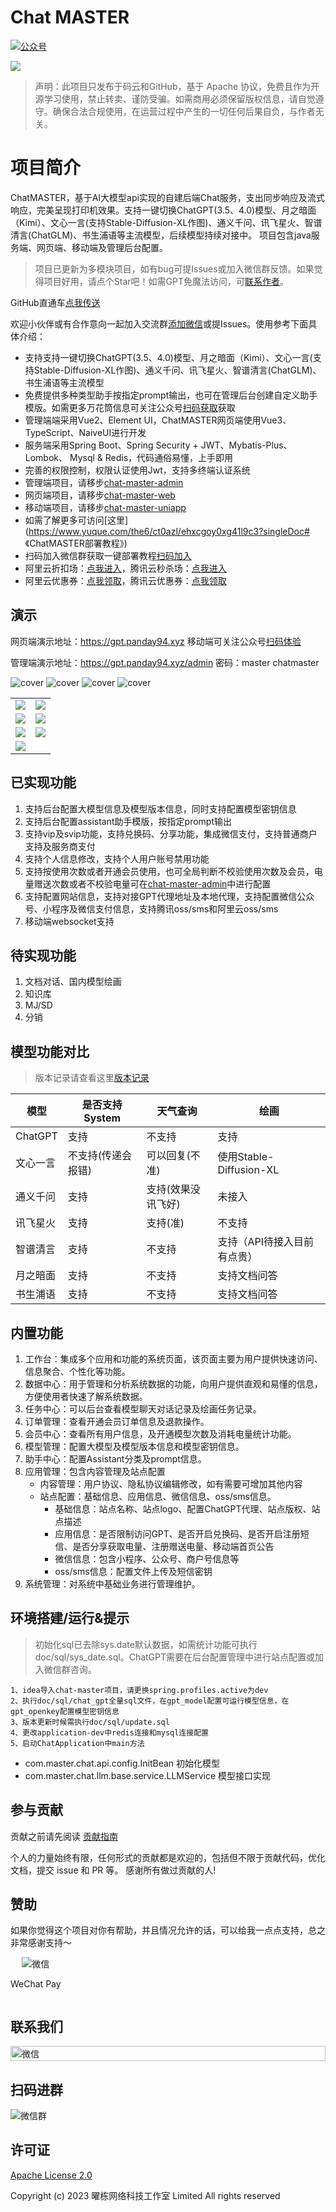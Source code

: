 # Chat MASTER

<p>
    <a href="#联系我们"><img src="https://img.shields.io/badge/MasterAII-blue" alt="公众号"></a>
</p>

![](https://img.shields.io/badge/SpringBoot-2.3.7-brightgreen.svg)

> 声明：此项目只发布于码云和GitHub，基于 Apache 协议，免费且作为开源学习使用，禁止转卖、谨防受骗。如需商用必须保留版权信息，请自觉遵守。确保合法合规使用，在运营过程中产生的一切任何后果自负，与作者无关。

# 项目简介
ChatMASTER，基于AI大模型api实现的自建后端Chat服务，支出同步响应及流式响应，完美呈现打印机效果。支持一键切换ChatGPT(3.5、4.0)模型、月之暗面（Kimi）、文心一言(支持Stable-Diffusion-XL作图)、通义千问、讯飞星火、智谱清言(ChatGLM)、书生浦语等主流模型，后续模型持续对接中。
项目包含java服务端、网页端、移动端及管理后台配置。

> 项目已更新为多模块项目，如有bug可提Issues或加入微信群反馈。如果觉得项目好用，请点个Star吧！如需GPT免魔法访问，可[联系作者](#联系我们)。

GitHub直通车[点我传送](https://github.com/panday94/chatgpt-master)

欢迎小伙伴或有合作意向一起加入交流群[添加微信](#扫码进群)或提Issues。使用参考下面具体介绍：

* 支持支持一键切换ChatGPT(3.5、4.0)模型、月之暗面（Kimi）、文心一言(支持Stable-Diffusion-XL作图)、通义千问、讯飞星火、智谱清言(ChatGLM)、书生浦语等主流模型
* 免费提供多种类型助手按指定prompt输出，也可在管理后台创建自定义助手模版。如需更多万花筒信息可关注公众号[扫码获取](#联系我们)获取
* 管理端端采用Vue2、Element UI，ChatMASTER网页端使用Vue3、TypeScript、NaiveUI进行开发
* 服务端采用Spring Boot、Spring Security + JWT、Mybatis-Plus、Lombok、 Mysql & Redis，代码通俗易懂，上手即用
* 完善的权限控制，权限认证使用Jwt，支持多终端认证系统
* 管理端项目，请移步[chat-master-admin](https://gitee.com/panday94/chat-master-admin)
* 网页端项目，请移步[chat-master-web](https://gitee.com/panday94/chat-master-web)
* 移动端项目，请移步[chat-master-uniapp](https://gitee.com/panday94/chat-master-uniapp)
* 如需了解更多可访问[这里](https://www.yuque.com/the6/ct0azl/ehxcgoy0xg41l9c3?singleDoc# 《ChatMASTER部署教程》)
* 扫码加入微信群获取一键部署教程[扫码加入](#扫码进群)
* 阿里云折扣场：[点我进入](https://www.aliyun.com/minisite/goods?userCode=iqguofg4)，腾讯云秒杀场：[点我进入](https://curl.qcloud.com/11y0ob0f)&nbsp;&nbsp;
* 阿里云优惠券：[点我领取](https://www.aliyun.com/daily-act/ecs/activity_selection?userCode=iqguofg4)，腾讯云优惠券：[点我领取](https://curl.qcloud.com/EUbjrCcu)&nbsp;&nbsp;

## 演示

网页端演示地址：https://gpt.panday94.xyz 移动端可关注公众号[扫码体验](#联系我们)

管理端演示地址：https://gpt.panday94.xyz/admin  密码：master chatmaster

![cover](./doc/file/app.png)
![cover](./doc/file/login.jpg)
![cover](./doc/file/index.png)
![cover](./doc/file/chat.gif)
<table>
    <tr>
        <td><img src="./doc/file/admin/1.jpg"/></td>
        <td><img src="./doc/file/admin/2.jpg"/></td>
    </tr>
    <tr>
        <td><img src="./doc/file/admin/3.jpg" /></td>
        <td><img src="./doc/file/admin/4.jpg"/></td>
    </tr>
	<tr>
        <td><img src="./doc/file/admin/5.jpg"/></td>
        <td><img src="./doc/file/admin/6.jpg"/></td>
    </tr>
    	<tr>
        <td><img src="./doc/file/admin/7.jpg"/></td>
    </tr>
</table>

## 已实现功能
1. 支持后台配置大模型信息及模型版本信息，同时支持配置模型密钥信息
2. 支持后台配置assistant助手模版，按指定prompt输出
3. 支持vip及svip功能，支持兑换码、分享功能，集成微信支付，支持普通商户支持及服务商支付
4. 支持个人信息修改，支持个人用户账号禁用功能
5. 支持按使用次数或者开通会员使用，也可全局判断不校验使用次数及会员，电量赠送次数或者不校验电量可在[chat-master-admin](#)中进行配置
6. 支持配置网站信息，支持对接GPT代理地址及本地代理，支持配置微信公众号、小程序及微信支付信息，支持腾讯oss/sms和阿里云oss/sms
7. 移动端websocket支持

## 待实现功能
1. 文档对话、国内模型绘画
2. 知识库
3. MJ/SD
4. 分销

## 模型功能对比

> 版本记录请查看这里[版本记录](./CHANGELOG.md)

| 模型       | 是否支持System  | 天气查询      | 绘画                    |
|-----------|-------------|-----------|-----------------------|
| ChatGPT   | 支持          | 不支持       | 支持                    |
| 文心一言    | 不支持(传递会报错) | 可以回复(不准)  | 使用Stable-Diffusion-XL |
| 通义千问    | 支持          | 支持(效果没讯飞好) | 未接入                   |
| 讯飞星火    | 支持 | 支持(准)     | 不支持                   |
| 智谱清言    | 支持  | 不支持       | 支持（API待接入目前有点贵）       |
| 月之暗面    | 支持  | 不支持       | 支持文档问答             |
| 书生浦语 | 支持     | 不支持 | 支持文档问答 |

## 内置功能
1. 工作台：集成多个应用和功能的系统页面，该页面主要为用户提供快速访问、信息聚合、个性化等功能。
2. 数据中心：用于管理和分析系统数据的功能，向用户提供直观和易懂的信息，方便使用者快速了解系统数据。
3. 任务中心：可以后台查看模型聊天对话记录及绘画任务记录。
4. 订单管理：查看开通会员订单信息及退款操作。
5. 会员中心：查看所有用户信息，及开通模型次数及消耗电量统计功能。
6. 模型管理：配置大模型及模型版本信息和模型密钥信息。
7. 助手中心：配置Assistant分类及prompt信息。
8. 应用管理：包含内容管理及站点配置
    - 内容管理：用户协议、隐私协议编辑修改，如有需要可增加其他内容
    - 站点配置：基础信息、应用信息、微信信息、oss/sms信息。
        - 基础信息：站点名称、站点logo、配置ChatGPT代理、站点版权、站点描述
        - 应用信息：是否限制访问GPT、是否开启兑换码、是否开启注册短信、是否分享获取电量、注册赠送电量、移动端首页公告
        - 微信信息：包含小程序、公众号、商户号信息等
        - oss/sms信息：配置文件上传及短信密钥
9. 系统管理：对系统中基础业务进行管理维护。

## 环境搭建/运行&提示
> 初始化sql已去除sys.date默认数据，如需统计功能可执行doc/sql/sys_date.sql。ChatGPT需要在后台配置管理中进行站点配置或加入微信群咨询。

``` 
1、idea导入chat-master项目，请更换spring.profiles.active为dev
2、执行doc/sql/chat_gpt全量sql文件，在gpt_model配置可运行模型信息，在gpt_openkey配置模型密钥信息
3、版本更新时候需执行doc/sql/update.sql
4、更改application-dev中redis连接和mysql连接配置
5、启动ChatApplication中main方法
```
- com.master.chat.api.config.InitBean 初始化模型
- com.master.chat.llm.base.service.LLMService 模型接口实现

## 参与贡献

贡献之前请先阅读 [贡献指南](./CONTRIBUTING.md)

个人的力量始终有限，任何形式的贡献都是欢迎的，包括但不限于贡献代码，优化文档，提交 issue 和 PR 等。
感谢所有做过贡献的人!

## 赞助

如果你觉得这个项目对你有帮助，并且情况允许的话，可以给我一点点支持，总之非常感谢支持～

<div style="display: flex; gap: 20px;">
	<div style="text-align: center">
		<img style="max-width: 100%" src="doc/file/wepay.jpg" alt="微信" />
		<p>WeChat Pay</p>
	</div>
</div>

## 联系我们
<div style="display: flex;">
    <img style="width: 100%" src="./doc/file/wechat.png" alt="微信" />
</div>

## 扫码进群
<div style="display: flex; gap: 20px;">
    <img style="max-width: 100%" src="https://gpt.panday94.xyz/files/wx_group.jpg" alt="微信群" />
</div>

## 许可证

[Apache License 2.0](./LICENSE)

Copyright (c) 2023 曜栋网络科技工作室 Limited All rights reserved